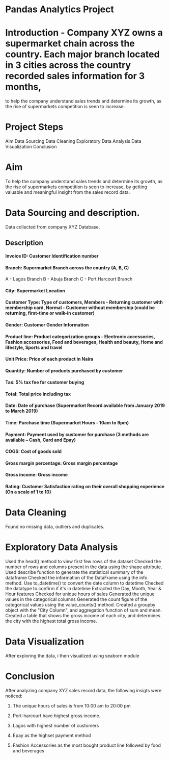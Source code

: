 

# Pandas Analytics Project

# Introduction - Company XYZ owns a supermarket chain across the country. Each major branch located in 3 cities across the country recorded sales information for 3 months, 
to help the company understand sales trends and determine its growth, as the rise of supermarkets competition is seen to increase.


# Project Steps

Aim
Data Sourcing
Data Cleaning
Exploratory Data Analysis
Data Visualization
Conclusion

# Aim

To help the company understand sales trends and determine its growth, as the rise of supermarkets competition is seen to increase, by getting valuable and meaningful insight from the sales record data.

# Data Sourcing and description.

Data collected from company XYZ Database.

## Description

#### Invoice ID: Customer Identification number 

#### Branch: Supermarket Branch across the country (A, B, C)
A - Lagos Branch
B - Abuja Branch
C - Port Harcourt Branch

#### City: Supermarket Location

#### Customer Type: Type of customers, Members - Returning customer with membership card, Normal - Customer without membership (could be returning, first-time or walk-in customer)

#### Gender: Customer Gender Information

#### Product line: Product categorization groups - Electronic accessories, Fashion accessories, Food and beverages, Health and beauty, Home and lifestyle, Sports and travel

#### Unit Price: Price of each product in Naira

#### Quantity: Number of products purchased by customer

#### Tax: 5% tax fee for customer buying

#### Total: Total price including tax

#### Date: Date of purchase (Supermarket Record available from January 2019 to March 2019)

#### Time: Purchase time (Supermarket Hours - 10am to 9pm)

#### Payment: Payment used by customer for purchase (3 methods are available – Cash, Card and Epay)

#### COGS: Cost of goods sold

#### Gross margin percentage: Gross margin percentage

#### Gross income: Gross income

#### Rating: Customer Satisfaction rating on their overall shopping experience (On a scale of 1 to 10)

# Data Cleaning

Found no missing data, outliers and duplicates.

# Exploratory Data Analysis

Used the head() method to view first few rows of the dataset
Checked the number of rows and columns present in the data using the shape attribute.
Used describe function to generate the statistical summary of the dataframe
Checked the information of the DataFrame using the info method.
Use to_datetime() to convert the date column to datetime
Checked the datatype to confirm if it's in datetime
Extracted the Day, Month, Year & Hour features
Checked for unique hours of sales
Generated the unique values in the categorical columns
Generated the count figure of the categorical values using the value_counts() method.
Created a groupby object with the "City Column", and aggregation function of sum and mean.
Created a table that shows the gross income of each city, and determines the city with the highest total gross income.


# Data Visualization

After exploring the data, i then visualized using seaborn module

# Conclusion

After analyzing company XYZ sales record data, the following insigts were noticed:

1. The unique hours of sales is from 10:00 am to 20:00 pm

2. Port-harcourt have highest gross income.

3. Lagos with highest number of customers

4. Epay as the highset payment method			

5. Fashion Accessories as the most bought product line followed by food and beverages


